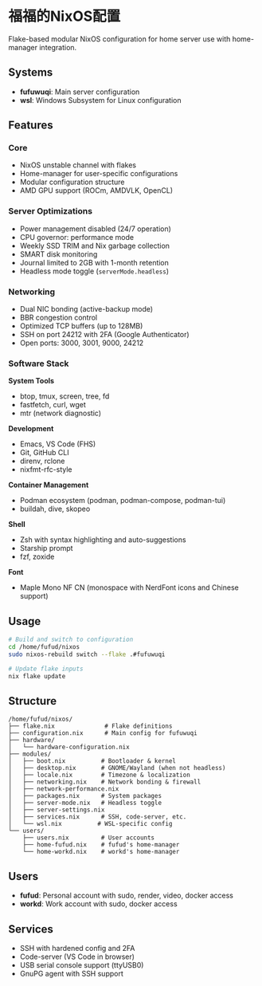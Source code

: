 # 福福的NixOS配置

Flake-based modular NixOS configuration for home server use with home-manager integration.

## Systems

- **fufuwuqi**: Main server configuration
- **wsl**: Windows Subsystem for Linux configuration

## Features

### Core
- NixOS unstable channel with flakes
- Home-manager for user-specific configurations
- Modular configuration structure
- AMD GPU support (ROCm, AMDVLK, OpenCL)

### Server Optimizations
- Power management disabled (24/7 operation)
- CPU governor: performance mode
- Weekly SSD TRIM and Nix garbage collection
- SMART disk monitoring
- Journal limited to 2GB with 1-month retention
- Headless mode toggle (`serverMode.headless`)

### Networking
- Dual NIC bonding (active-backup mode)
- BBR congestion control
- Optimized TCP buffers (up to 128MB)
- SSH on port 24212 with 2FA (Google Authenticator)
- Open ports: 3000, 3001, 9000, 24212

### Software Stack

**System Tools**
- btop, tmux, screen, tree, fd
- fastfetch, curl, wget
- mtr (network diagnostic)

**Development**
- Emacs, VS Code (FHS)
- Git, GitHub CLI
- direnv, rclone
- nixfmt-rfc-style

**Container Management**
- Podman ecosystem (podman, podman-compose, podman-tui)
- buildah, dive, skopeo

**Shell**
- Zsh with syntax highlighting and auto-suggestions
- Starship prompt
- fzf, zoxide

**Font**
- Maple Mono NF CN (monospace with NerdFont icons and Chinese support)

## Usage

```bash
# Build and switch to configuration
cd /home/fufud/nixos
sudo nixos-rebuild switch --flake .#fufuwuqi

# Update flake inputs
nix flake update
```

## Structure

```
/home/fufud/nixos/
├── flake.nix              # Flake definitions
├── configuration.nix      # Main config for fufuwuqi
├── hardware/
│   └── hardware-configuration.nix
├── modules/
│   ├── boot.nix          # Bootloader & kernel
│   ├── desktop.nix       # GNOME/Wayland (when not headless)
│   ├── locale.nix        # Timezone & localization
│   ├── networking.nix    # Network bonding & firewall
│   ├── network-performance.nix
│   ├── packages.nix      # System packages
│   ├── server-mode.nix   # Headless toggle
│   ├── server-settings.nix
│   ├── services.nix      # SSH, code-server, etc.
│   └── wsl.nix          # WSL-specific config
└── users/
    ├── users.nix         # User accounts
    ├── home-fufud.nix    # fufud's home-manager
    └── home-workd.nix    # workd's home-manager
```

## Users

- **fufud**: Personal account with sudo, render, video, docker access
- **workd**: Work account with sudo, docker access

## Services

- SSH with hardened config and 2FA
- Code-server (VS Code in browser)
- USB serial console support (ttyUSB0)
- GnuPG agent with SSH support